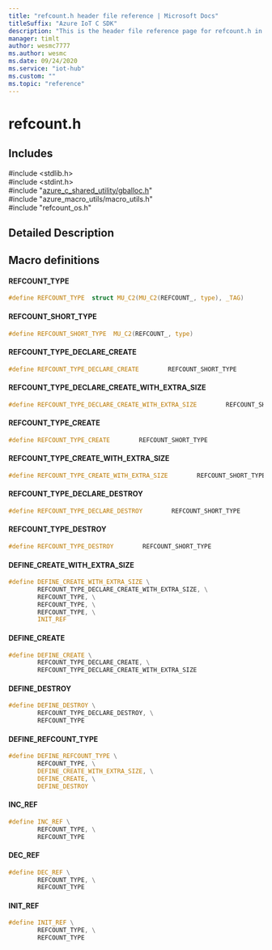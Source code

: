 ```yaml
---                             
title: "refcount.h header file reference | Microsoft Docs" 
titleSuffix: "Azure IoT C SDK"            
description: "This is the header file reference page for refcount.h in the Azure IoT C SDK. This SDK is used with Azure IoT Hub and Azure IoT Hub Device Provisioning Service"            
manager: timlt                 
author: wesmc7777              
ms.author: wesmc               
ms.date: 09/24/2020                    
ms.service: "iot-hub"             
ms.custom: ""                
ms.topic: "reference"        
---                            
```


# refcount.h 

## Includes

\#include <stdlib.h>  
\#include <stdint.h>  
\#include "[azure_c_shared_utility/gballoc.h](gballoc-h.md)"  
\#include "azure_macro_utils/macro_utils.h"  
\#include "refcount_os.h"  

## Detailed Description

## Macro definitions

#### REFCOUNT_TYPE

```C
#define REFCOUNT_TYPE  struct MU_C2(MU_C2(REFCOUNT_, type), _TAG) 
```

#### REFCOUNT_SHORT_TYPE

```C
#define REFCOUNT_SHORT_TYPE  MU_C2(REFCOUNT_, type) 
```

#### REFCOUNT_TYPE_DECLARE_CREATE

```C
#define REFCOUNT_TYPE_DECLARE_CREATE        REFCOUNT_SHORT_TYPE 
```

#### REFCOUNT_TYPE_DECLARE_CREATE_WITH_EXTRA_SIZE

```C
#define REFCOUNT_TYPE_DECLARE_CREATE_WITH_EXTRA_SIZE        REFCOUNT_SHORT_TYPE 
```

#### REFCOUNT_TYPE_CREATE

```C
#define REFCOUNT_TYPE_CREATE        REFCOUNT_SHORT_TYPE 
```

#### REFCOUNT_TYPE_CREATE_WITH_EXTRA_SIZE

```C
#define REFCOUNT_TYPE_CREATE_WITH_EXTRA_SIZE        REFCOUNT_SHORT_TYPE 
```

#### REFCOUNT_TYPE_DECLARE_DESTROY

```C
#define REFCOUNT_TYPE_DECLARE_DESTROY        REFCOUNT_SHORT_TYPE 
```

#### REFCOUNT_TYPE_DESTROY

```C
#define REFCOUNT_TYPE_DESTROY        REFCOUNT_SHORT_TYPE 
```

#### DEFINE_CREATE_WITH_EXTRA_SIZE

```C
#define DEFINE_CREATE_WITH_EXTRA_SIZE \
        REFCOUNT_TYPE_DECLARE_CREATE_WITH_EXTRA_SIZE, \
        REFCOUNT_TYPE, \
        REFCOUNT_TYPE, \
        REFCOUNT_TYPE, \
        INIT_REF 
```

#### DEFINE_CREATE

```C
#define DEFINE_CREATE \
        REFCOUNT_TYPE_DECLARE_CREATE, \
        REFCOUNT_TYPE_DECLARE_CREATE_WITH_EXTRA_SIZE 
```

#### DEFINE_DESTROY

```C
#define DEFINE_DESTROY \
        REFCOUNT_TYPE_DECLARE_DESTROY, \
        REFCOUNT_TYPE 
```

#### DEFINE_REFCOUNT_TYPE

```C
#define DEFINE_REFCOUNT_TYPE \
        REFCOUNT_TYPE, \
        DEFINE_CREATE_WITH_EXTRA_SIZE, \
        DEFINE_CREATE, \
        DEFINE_DESTROY 
```

#### INC_REF

```C
#define INC_REF \
        REFCOUNT_TYPE, \
        REFCOUNT_TYPE 
```

#### DEC_REF

```C
#define DEC_REF \
        REFCOUNT_TYPE, \
        REFCOUNT_TYPE 
```

#### INIT_REF

```C
#define INIT_REF \
        REFCOUNT_TYPE, \
        REFCOUNT_TYPE 
```

